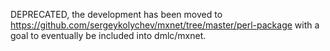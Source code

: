DEPRECATED, the development has been moved to https://github.com/sergeykolychev/mxnet/tree/master/perl-package
with a goal to eventually be included into dmlc/mxnet.
